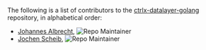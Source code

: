 The following is a list of contributors to the [ctrlx-datalayer-golang](https://github.com/boschrexroth/ctrlx-datalayer-golang) repository,
in alphabetical order:

* [Johannes Albrecht](https://github.com/albrecht-j), ![Repo Maintainer](https://badgen.net/badge/repo/maintainer/blue "Repo Maintainer")
* [Jochen Scheib](https://github.com/mapero), ![Repo Maintainer](https://badgen.net/badge/repo/maintainer/blue "Repo Maintainer")


